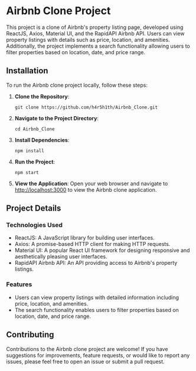# Airbnb Clone Project

This project is a clone of Airbnb's property listing page, developed using ReactJS, Axios, Material UI, and the RapidAPI Airbnb API. Users can view property listings with details such as price, location, and amenities. Additionally, the project implements a search functionality allowing users to filter properties based on location, date, and price range.

## Installation

To run the Airbnb clone project locally, follow these steps:

1. **Clone the Repository**: 
    ```
    git clone https://github.com/h4r5h1th/Airbnb_Clone.git
    ```

2. **Navigate to the Project Directory**:
    ```
    cd Airbnb_Clone
    ```

3. **Install Dependencies**:
    ```
    npm install
    ```

4. **Run the Project**:
    ```
    npm start
    ```

5. **View the Application**:
    Open your web browser and navigate to [http://localhost:3000](http://localhost:3000) to view the Airbnb clone application.

## Project Details

### Technologies Used
- ReactJS: A JavaScript library for building user interfaces.
- Axios: A promise-based HTTP client for making HTTP requests.
- Material UI: A popular React UI framework for designing responsive and aesthetically pleasing user interfaces.
- RapidAPI Airbnb API: An API providing access to Airbnb's property listings.

### Features
- Users can view property listings with detailed information including price, location, and amenities.
- The search functionality enables users to filter properties based on location, date, and price range.

## Contributing
Contributions to the Airbnb clone project are welcome! If you have suggestions for improvements, feature requests, or would like to report any issues, please feel free to open an issue or submit a pull request.
